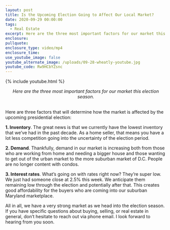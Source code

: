 ```yaml
---
layout: post
title: Is the Upcoming Election Going to Affect Our Local Market?
date: 2020-09-29 00:00:00
tags:
  - Real Estate
excerpt: Here are the three most important factors for our market this election season.
enclosure:
pullquote:
enclosure_type: video/mp4
enclosure_time:
use_youtube_image: false
youtube_alternate_image: /uploads/09-28-wheatly-youtube.jpg
youtube_code: Rw9HCbYZsnc
---
```


{% include youtube.html %}

<center><em>Here are the three most important factors for our market this election season.</em></center>

<br>Here are three factors that will determine how the market is affected by the upcoming presidential election:

**1\. Inventory**. The great news is that we currently have the lowest inventory that we’ve had in the past decade. As a home seller, that means you have a lot less competition going into the uncertainty of the election period.

**2\. Demand**. Thankfully, demand in our market is increasing both from those who are working from home and needing a bigger house and those wanting to get out of the urban market to the more suburban market of D.C. People are no longer content with condos.

**3\. Interest rates**. What’s going on with rates right now? They’re super low. We just had someone close at 2.5% this week. We anticipate them remaining low through the election and potentially after that. This creates good affordability for the buyers who are coming into our suburban Maryland marketplace.

All in all, we have a very strong market as we head into the election season. If you have specific questions about buying, selling, or real estate in general, don’t hesitate to reach out via phone email. I look forward to hearing from you soon.